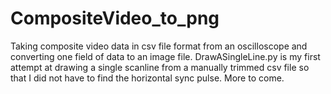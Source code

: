 # CompositeVideo_to_png
Taking composite video data in csv file format from an oscilloscope and converting one field of data to an image file.
DrawASingleLine.py is my first attempt at drawing a single scanline from a manually trimmed csv file so that I did not have to find the horizontal sync pulse.
More to come.

